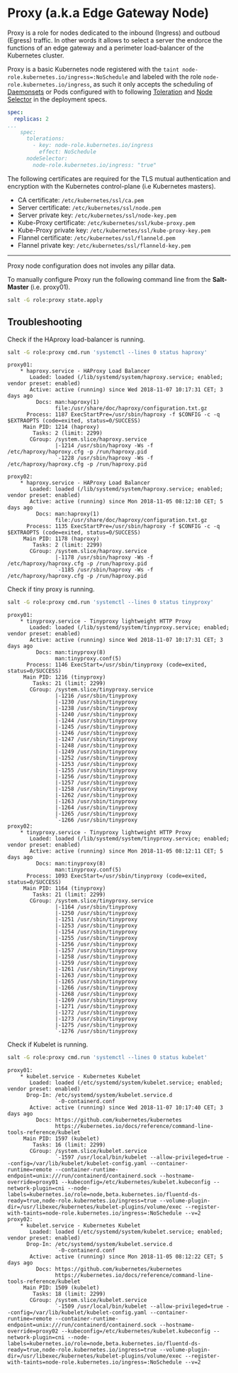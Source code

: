 # Proxy (a.k.a Edge Gateway Node)

Proxy is a role for nodes dedicated to the inbound (Ingress) and outboud (Egress) traffic. In other words it allows to select a server the endorce the functions of an edge gateway and a perimeter load-balancer of the Kubernetes cluster.

Proxy is a basic Kubernetes node registered with the `taint node-role.kubernetes.io/ingress=:NoSchedule` and labeled with the role `node-role.kubernetes.io/ingress`, as such it only accepts the scheduling of [Daemonsets](https://kubernetes.io/docs/concepts/workloads/controllers/daemonset/) or Pods configured with to following [Toleration](https://kubernetes.io/docs/concepts/configuration/taint-and-toleration/) and [Node Selector](https://kubernetes.io/docs/concepts/configuration/assign-pod-node/) in the deployment specs.

```yaml
spec:
  replicas: 2
...
    spec:
      tolerations:
        - key: node-role.kubernetes.io/ingress
          effect: NoSchedule
      nodeSelector:
        node-role.kubernetes.io/ingress: "true"
```

The following certificates are required for the TLS mutual authentication and encryption with the Kubernetes control-plane (i.e Kubernetes masters).

* CA certificate: `/etc/kubernetes/ssl/ca.pem`
* Server certificate: `/etc/kubernetes/ssl/node.pem`
* Server private key: `/etc/kubernetes/ssl/node-key.pem`
* Kube-Proxy certificate: `/etc/kubernetes/ssl/kube-proxy.pem`
* Kube-Proxy private key: `/etc/kubernetes/ssl/kube-proxy-key.pem`
* Flannel certificate: `/etc/kubernetes/ssl/flanneld.pem`
* Flannel private key: `/etc/kubernetes/ssl/flanneld-key.pem`

---

Proxy node configuration does not involes any pillar data.

To manually configure Proxy run the following command line from the **Salt-Master** (i.e. proxy01).

```bash
salt -G role:proxy state.apply
```

## Troubleshooting

Check if the HAproxy load-balancer is running.

```bash
salt -G role:proxy cmd.run 'systemctl --lines 0 status haproxy'
```

```text
proxy01:
    * haproxy.service - HAProxy Load Balancer
       Loaded: loaded (/lib/systemd/system/haproxy.service; enabled; vendor preset: enabled)
       Active: active (running) since Wed 2018-11-07 10:17:31 CET; 3 days ago
         Docs: man:haproxy(1)
               file:/usr/share/doc/haproxy/configuration.txt.gz
      Process: 1187 ExecStartPre=/usr/sbin/haproxy -f $CONFIG -c -q $EXTRAOPTS (code=exited, status=0/SUCCESS)
     Main PID: 1214 (haproxy)
        Tasks: 2 (limit: 2299)
       CGroup: /system.slice/haproxy.service
               |-1214 /usr/sbin/haproxy -Ws -f /etc/haproxy/haproxy.cfg -p /run/haproxy.pid
               `-1228 /usr/sbin/haproxy -Ws -f /etc/haproxy/haproxy.cfg -p /run/haproxy.pid

proxy02:
    * haproxy.service - HAProxy Load Balancer
       Loaded: loaded (/lib/systemd/system/haproxy.service; enabled; vendor preset: enabled)
       Active: active (running) since Mon 2018-11-05 08:12:10 CET; 5 days ago
         Docs: man:haproxy(1)
               file:/usr/share/doc/haproxy/configuration.txt.gz
      Process: 1135 ExecStartPre=/usr/sbin/haproxy -f $CONFIG -c -q $EXTRAOPTS (code=exited, status=0/SUCCESS)
     Main PID: 1178 (haproxy)
        Tasks: 2 (limit: 2299)
       CGroup: /system.slice/haproxy.service
               |-1178 /usr/sbin/haproxy -Ws -f /etc/haproxy/haproxy.cfg -p /run/haproxy.pid
               `-1185 /usr/sbin/haproxy -Ws -f /etc/haproxy/haproxy.cfg -p /run/haproxy.pid

```

Check if tiny proxy is running.

```bash
salt -G role:proxy cmd.run 'systemctl --lines 0 status tinyproxy'
```

```text
proxy01:
    * tinyproxy.service - Tinyproxy lightweight HTTP Proxy
       Loaded: loaded (/lib/systemd/system/tinyproxy.service; enabled; vendor preset: enabled)
       Active: active (running) since Wed 2018-11-07 10:17:31 CET; 3 days ago
         Docs: man:tinyproxy(8)
               man:tinyproxy.conf(5)
      Process: 1146 ExecStart=/usr/sbin/tinyproxy (code=exited, status=0/SUCCESS)
     Main PID: 1216 (tinyproxy)
        Tasks: 21 (limit: 2299)
       CGroup: /system.slice/tinyproxy.service
               |-1216 /usr/sbin/tinyproxy
               |-1230 /usr/sbin/tinyproxy
               |-1238 /usr/sbin/tinyproxy
               |-1240 /usr/sbin/tinyproxy
               |-1244 /usr/sbin/tinyproxy
               |-1245 /usr/sbin/tinyproxy
               |-1246 /usr/sbin/tinyproxy
               |-1247 /usr/sbin/tinyproxy
               |-1248 /usr/sbin/tinyproxy
               |-1249 /usr/sbin/tinyproxy
               |-1252 /usr/sbin/tinyproxy
               |-1253 /usr/sbin/tinyproxy
               |-1255 /usr/sbin/tinyproxy
               |-1256 /usr/sbin/tinyproxy
               |-1257 /usr/sbin/tinyproxy
               |-1258 /usr/sbin/tinyproxy
               |-1262 /usr/sbin/tinyproxy
               |-1263 /usr/sbin/tinyproxy
               |-1264 /usr/sbin/tinyproxy
               |-1265 /usr/sbin/tinyproxy
               `-1266 /usr/sbin/tinyproxy
proxy02:
    * tinyproxy.service - Tinyproxy lightweight HTTP Proxy
       Loaded: loaded (/lib/systemd/system/tinyproxy.service; enabled; vendor preset: enabled)
       Active: active (running) since Mon 2018-11-05 08:12:11 CET; 5 days ago
         Docs: man:tinyproxy(8)
               man:tinyproxy.conf(5)
      Process: 1093 ExecStart=/usr/sbin/tinyproxy (code=exited, status=0/SUCCESS)
     Main PID: 1164 (tinyproxy)
        Tasks: 21 (limit: 2299)
       CGroup: /system.slice/tinyproxy.service
               |-1164 /usr/sbin/tinyproxy
               |-1250 /usr/sbin/tinyproxy
               |-1251 /usr/sbin/tinyproxy
               |-1253 /usr/sbin/tinyproxy
               |-1254 /usr/sbin/tinyproxy
               |-1255 /usr/sbin/tinyproxy
               |-1256 /usr/sbin/tinyproxy
               |-1257 /usr/sbin/tinyproxy
               |-1258 /usr/sbin/tinyproxy
               |-1259 /usr/sbin/tinyproxy
               |-1261 /usr/sbin/tinyproxy
               |-1263 /usr/sbin/tinyproxy
               |-1265 /usr/sbin/tinyproxy
               |-1266 /usr/sbin/tinyproxy
               |-1268 /usr/sbin/tinyproxy
               |-1269 /usr/sbin/tinyproxy
               |-1271 /usr/sbin/tinyproxy
               |-1272 /usr/sbin/tinyproxy
               |-1273 /usr/sbin/tinyproxy
               |-1275 /usr/sbin/tinyproxy
               `-1276 /usr/sbin/tinyproxy
```

Check if Kubelet is running.

```bash
salt -G role:proxy cmd.run 'systemctl --lines 0 status kubelet'
```

```text
proxy01:
    * kubelet.service - Kubernetes Kubelet
       Loaded: loaded (/etc/systemd/system/kubelet.service; enabled; vendor preset: enabled)
      Drop-In: /etc/systemd/system/kubelet.service.d
               `-0-containerd.conf
       Active: active (running) since Wed 2018-11-07 10:17:40 CET; 3 days ago
         Docs: https://github.com/kubernetes/kubernetes
               https://kubernetes.io/docs/reference/command-line-tools-reference/kubelet
     Main PID: 1597 (kubelet)
        Tasks: 16 (limit: 2299)
       CGroup: /system.slice/kubelet.service
               `-1597 /usr/local/bin/kubelet --allow-privileged=true --config=/var/lib/kubelet/kubelet-config.yaml --container-runtime=remote --container-runtime-endpoint=unix:///run/containerd/containerd.sock --hostname-override=proxy01 --kubeconfig=/etc/kubernetes/kubelet.kubeconfig --network-plugin=cni --node-labels=kubernetes.io/role=node,beta.kubernetes.io/fluentd-ds-ready=true,node-role.kubernetes.io/ingress=true --volume-plugin-dir=/usr/libexec/kubernetes/kubelet-plugins/volume/exec --register-with-taints=node-role.kubernetes.io/ingress=:NoSchedule --v=2
proxy02:
    * kubelet.service - Kubernetes Kubelet
       Loaded: loaded (/etc/systemd/system/kubelet.service; enabled; vendor preset: enabled)
      Drop-In: /etc/systemd/system/kubelet.service.d
               `-0-containerd.conf
       Active: active (running) since Mon 2018-11-05 08:12:22 CET; 5 days ago
         Docs: https://github.com/kubernetes/kubernetes
               https://kubernetes.io/docs/reference/command-line-tools-reference/kubelet
     Main PID: 1509 (kubelet)
        Tasks: 18 (limit: 2299)
       CGroup: /system.slice/kubelet.service
               `-1509 /usr/local/bin/kubelet --allow-privileged=true --config=/var/lib/kubelet/kubelet-config.yaml --container-runtime=remote --container-runtime-endpoint=unix:///run/containerd/containerd.sock --hostname-override=proxy02 --kubeconfig=/etc/kubernetes/kubelet.kubeconfig --network-plugin=cni --node-labels=kubernetes.io/role=node,beta.kubernetes.io/fluentd-ds-ready=true,node-role.kubernetes.io/ingress=true --volume-plugin-dir=/usr/libexec/kubernetes/kubelet-plugins/volume/exec --register-with-taints=node-role.kubernetes.io/ingress=:NoSchedule --v=2
```